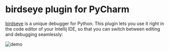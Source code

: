 # birdseye plugin for PyCharm

[birdseye](https://github.com/alexmojaki/birdseye) is a unique debugger for Python. This plugin lets you use it right in the code editor of your Intellij IDE, so that you can switch between editing and debugging seamlessly:

![demo](https://i.imgur.com/xJQzXWe.gif)


